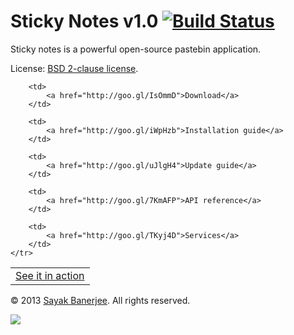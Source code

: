 # Sticky Notes v1.0 [![Build Status](https://travis-ci.org/sayakb/sticky-notes.png)](http://goo.gl/DRaaX0)

Sticky notes is a powerful open-source pastebin application.

License: [BSD 2-clause license](http://www.opensource.org/licenses/bsd-license.php).

<table>
	<tr>
		<td>
			<a href="http://goo.gl/NuS8lV">See it in action</a>
		</td>

		<td>
			<a href="http://goo.gl/IsOmmD">Download</a>
		</td>

		<td>
			<a href="http://goo.gl/iWpHzb">Installation guide</a>
		</td>

		<td>
			<a href="http://goo.gl/uJlgH4">Update guide</a>
		</td>

		<td>
			<a href="http://goo.gl/7KmAFP">API reference</a>
		</td>

		<td>
			<a href="http://goo.gl/TKyj4D">Services</a>
		</td>
	</tr>
</table>

&copy; 2013 [Sayak Banerjee](http://sayakbanerjee.com). All rights reserved.

[![](http://www.pledgie.com/campaigns/20549.png?skin_name=chrome)](http://goo.gl/oWyEG)
